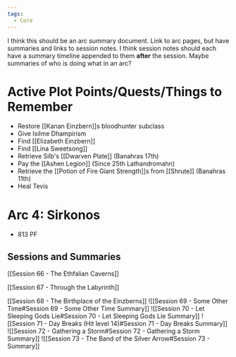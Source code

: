 ```yaml
---
tags:
  - Core
---
```

I think this should be an arc summary document. Link to arc pages, but have summaries and links to session notes. I think session notes should each have a summary timeline appended to them **after** the session. Maybe summaries of who is doing what in an arc?
# Active Plot Points/Quests/Things to Remember
- Restore [[Kanan Einzbern]]s bloodhunter subclass
- Give Isilme Dhampirism
- Find [[Elizabeth Einzbern]]
- Find [[Lina Sweetsong]]
- Retrieve Silb's [[Dwarven Plate]] (Banahras 17th)
- Pay the [[Ashen Legion]] (Since 25th Lathandromahn)
- Retrieve the [[Potion of Fire Giant Strength]]s from [[Shrute]] (Banahras 11th)
- Heal Tevis
# Arc 4: Sirkonos
- 813 PF
## Sessions and Summaries
[[Session 66 - The Ethfalian Caverns]]

[[Session 67 - Through the Labyrinth]]

[[Session 68 - The Birthplace of the Einzberns]]
![[Session 69 - Some Other Time#Session 69 - Some Other Time Summary]]
![[Session 70 - Let Sleeping Gods Lie#Session 70 - Let Sleeping Gods Lie Summary]]
![[Session 71 - Day Breaks (Hit level 14)#Session 71 - Day Breaks Summary]]
![[Session 72 - Gathering a Storm#Session 72 - Gathering a Storm Summary]]
![[Session 73 - The Band of the Silver Arrow#Session 73 - Summary]]

